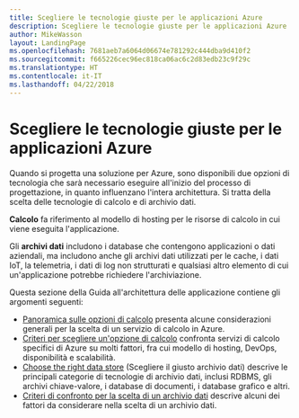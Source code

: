 ```yaml
---
title: Scegliere le tecnologie giuste per le applicazioni Azure
description: Scegliere le tecnologie giuste per le applicazioni Azure
author: MikeWasson
layout: LandingPage
ms.openlocfilehash: 7681aeb7a6064d06674e781292c444dba9d410f2
ms.sourcegitcommit: f665226cec96ec818ca06ac6c2d83edb23c9f29c
ms.translationtype: HT
ms.contentlocale: it-IT
ms.lasthandoff: 04/22/2018
---
```

# <a name="choose-the-right-technologies-for-azure-applications"></a>Scegliere le tecnologie giuste per le applicazioni Azure

Quando si progetta una soluzione per Azure, sono disponibili due opzioni di tecnologia che sarà necessario eseguire all'inizio del processo di progettazione, in quanto influenzano l'intera architettura. Si tratta della scelta delle tecnologie di calcolo e di archivio dati. 

**Calcolo** fa riferimento al modello di hosting per le risorse di calcolo in cui viene eseguita l'applicazione. 

Gli **archivi dati** includono i database che contengono applicazioni o dati aziendali, ma includono anche gli archivi dati utilizzati per le cache, i dati IoT, la telemetria, i dati di log non strutturati e qualsiasi altro elemento di cui un'applicazione potrebbe richiedere l'archiviazione.

Questa sezione della Guida all'architettura delle applicazione contiene gli argomenti seguenti:

- [Panoramica sulle opzioni di calcolo](./compute-overview.md) presenta alcune considerazioni generali per la scelta di un servizio di calcolo in Azure.
- [Criteri per scegliere un'opzione di calcolo](./compute-comparison.md) confronta servizi di calcolo specifici di Azure su molti fattori, fra cui modello di hosting, DevOps, disponibilità e scalabilità.
- [Choose the right data store](./data-store-overview.md) (Scegliere il giusto archivio dati) descrive le principali categorie di tecnologie di archivio dati, inclusi RDBMS, gli archivi chiave-valore, i database di documenti, i database grafico e altri. 
- [Criteri di confronto per la scelta di un archivio dati](./data-store-comparison.md) descrive alcuni dei fattori da considerare nella scelta di un archivio dati.


